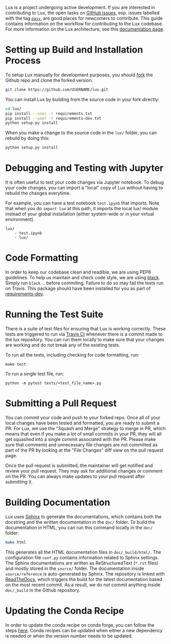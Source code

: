 Lux is a project undergoing active development. If you are interested in contributing to Lux, the open tasks on [GitHub issues](https://github.com/lux-org/lux/issues), esp. issues labelled with the tag [`easy`](https://github.com/lux-org/lux/labels/easy), are good places for newcomers to contribute. This guide contains information on the workflow for contributing to the Lux codebase. For more information on the Lux architecture, see this [documentation page](https://lux-api.readthedocs.io/en/latest/source/advanced/architecture.html). 


# Setting up Build and Installation Process

To setup Lux manually for development purposes, you should [fork](https://docs.github.com/en/github/getting-started-with-github/fork-a-repo) the Github repo and clone the forked version.

```bash
git clone https://github.com/USERNAME/lux.git
```

You can install Lux by building from the source code in your fork directly:

```bash
cd lux/
pip install --user -r requirements.txt
pip install --user -r requirements-dev.txt
python setup.py install
```

When you make a change to the source code in the `lux/` folder, you can rebuild by doing this: 

```bash
python setup.py install
```

# Debugging and Testing with Jupyter

It is often useful to test your code changes via Jupyter notebook. To debug your code changes, you can import a "local" copy of Lux without having to rebuild the changes everytime.

For example, you can have a test notebook `test.ipynb` that imports. Note that when you do `import lux` at this path, it imports the local lux/ module instead of your global installation (either system-wide or in your virtual environment).

```
lux/
    - test.ipynb
    - lux/
```

# Code Formatting
In order to keep our codebase clean and readible, we are using PEP8 guidelines. To help us maintain and check code style, we are using [black](https://github.com/psf/black). Simply run `black .` before commiting. Failure to do so may fail the tests run on Travis. This package should have been installed for you as part of [requirements-dev](https://github.com/lux-org/lux/blob/master/requirements-dev.txt). 

# Running the Test Suite

There is a suite of test files for ensuring that Lux is working correctly. These tests are triggered to run via [Travis CI](https://travis-ci.com/lux-org/lux) whenever there is a commit made to the lux repository. You can run them locally to make sure that your changes are working and do not break any of the existing tests.

To run all the tests, including checking for code formatting, run:

```
make test
```

To run a single test file, run:

```
python -m pytest tests/<test_file_name>.py
```



# Submitting a Pull Request

 You can commit your code and push to your forked repo. Once all of your local changes have been tested and formatted, you are ready to submit a PR. For Lux, we use the "Squash and Merge" strategy to merge in PR, which means that even if you make a lot of small commits in your PR, they will all get squashed into a single commit associated with the PR. Please make sure that comments and unnecessary file changes are not committed as part of the PR by looking at the "File Changes" diff view on the pull request page.
    
Once the pull request is submitted, the maintainer will get notified and review your pull request. They may ask for additional changes or comment on the PR. You can always make updates to your pull request after submitting it.

# Building Documentation

Lux uses [Sphinx](https://www.sphinx-doc.org/en/master/) to generate the documentations, which contains both the docstring and the written documentation in the `doc/` folder. To build the documentation in HTML, you can run this command locally in the `doc/` folder:

```bash
make html
```

This generates all the HTML documentation files in `doc/_build/html/`. The configuration file `conf.py` contains information related to Sphinx settings. The Sphinx documentations are written as ReStructuredText (`*.rst` files) and mostly stored in the `source/` folder. The documentation inside `source/reference` is auto-generated by Sphinx. The repository is linked with [ReadTheDocs](https://readthedocs.org/projects/lux-api/), which triggers the build for the latest documentation based on the most recent commit. As a result, we do not commit anything inside `doc/_build` in the Github repository.

# Updating the Conda Recipe

In order to update the conda recipe on conda forge, you can follow the steps [here](https://conda-forge.org/#update_recipe). Conda recipes can be updated when either a new dependency is needed or when the version number needs to be updated. 